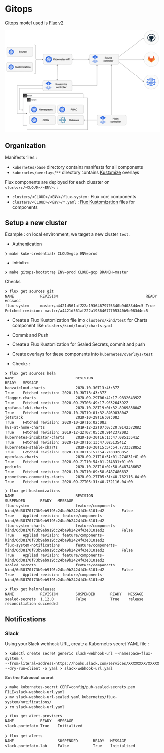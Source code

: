 # Gitops

[Gitops](https://www.weave.works/technologies/gitops/) model used is [Flux v2](https://toolkit.fluxcd.io/)

![overview](../img/gitops-toolkit.png)

## Organization

Manifests files :

* `kubernetes/base` directory contains manifests for all components
* `kubernetes/overlays/**` directory contains [Kustomize](https://kustomize.io/) overlays

Flux components are deployed for each clusster on `clusters/<CLOUD>/<ENV>/` :

* `clusters/<CLOUD>/<ENV>/flux-system` : Flux core components
* `clusters/<CLOUD>/<ENV>/*.yaml` : [Flux Kustomization](https://toolkit.fluxcd.io/components/kustomize/kustomization/) files for components

## Setup a new cluster

Example : on local environment, we target a new cluster `test`.

* Authentication

```shell
❯ make kube-credentials CLOUD=gcp ENV=prod
```

* Initialize

```shell
❯ make gitops-bootstrap ENV=prod CLOUD=gcp BRANCH=master
```

Checks

```shell
❯ flux get sources git
NAME         	REVISION                                       	READY	MESSAGE
flux-system  	master/a4421d561af222a19364679705340b9d083d4ec5	True 	Fetched revision: master/a4421d561af222a19364679705340b9d083d4ec5
```

* Create a Flux Kustomization file into `clusters/kind/test` for Charts component like `clusters/kind/local/charts.yaml`
* Commit and Push
* Create a Flux Kustomization for Sealed Secrets, commit and push
* Create overlays for these components into `kubernetes/overlays/test`

* Checks :

```shell
❯ flux get sources helm
NAME                            REVISION                                READY   MESSAGE
banzaicloud-charts              2020-10-30T13:43:37Z                    True    Fetched revision: 2020-10-30T13:43:37Z
flagger-charts                  2020-09-29T06:49:17.983264392Z          True    Fetched revision: 2020-09-29T06:49:17.983264392Z
grafana-loki-charts             2020-10-28T19:01:32.896983804Z          True    Fetched revision: 2020-10-28T19:01:32.896983804Z
jetstack                        2020-10-29T16:02:08Z                    True    Fetched revision: 2020-10-29T16:02:08Z
k8s-at-home-charts              2019-12-22T07:05:20.914237208Z          True    Fetched revision: 2019-12-22T07:05:20.914237208Z
kubernetes-incubator-charts     2020-10-30T16:13:47.08513541Z           True    Fetched revision: 2020-10-30T16:13:47.08513541Z
kubernetes-stable-charts        2020-10-30T15:57:54.773332885Z          True    Fetched revision: 2020-10-30T15:57:54.773332885Z
openfaas-charts                 2020-09-21T10:54:01.274831+01:00        True    Fetched revision: 2020-09-21T10:54:01.274831+01:00
podinfo                         2020-10-28T10:09:58.648748663Z          True    Fetched revision: 2020-10-28T10:09:58.648748663Z
prometheus-community-charts     2020-09-27T05:31:40.762116-04:00        True    Fetched revision: 2020-09-27T05:31:40.762116-04:00
```

```shell
❯ flux get kustomizations
NAME                            REVISION                                                                SUSPENDED       READY   MESSAGE
flux-system                     feature/components-kind/6d38170f73b9eb9195c24ba9b2424f43e3101ed2        False           True    Applied revision: feature/components-kind/6d38170f73b9eb9195c24ba9b2424f43e3101ed2
flux-system-charts              feature/components-kind/6d38170f73b9eb9195c24ba9b2424f43e3101ed2        False           True    Applied revision: feature/components-kind/6d38170f73b9eb9195c24ba9b2424f43e3101ed2
flux-system-notifications       feature/components-kind/6d38170f73b9eb9195c24ba9b2424f43e3101ed2        False           True    Applied revision: feature/components-kind/6d38170f73b9eb9195c24ba9b2424f43e3101ed2
sealed-secrets                  feature/components-kind/6d38170f73b9eb9195c24ba9b2424f43e3101ed2        False           True    Applied revision: feature/components-kind/6d38170f73b9eb9195c24ba9b2424f43e3101ed2
```

```shell
❯ flux get helmreleases
NAME            REVISION        SUSPENDED       READY   MESSAGE
sealed-secrets  1.12.0          False           True    release reconciliation succeeded
```

## Notifications

### Slack

Using your Slack webhook URL, create a Kubernetes secret YAML file :

```shell
❯ kubectl create secret generic slack-webhook-url --namespace=flux-system \
--from-literal=address=https://hooks.slack.com/services/XXXXXXXX/XXXXX --dry-run=client -o yaml > slack-webhook-url.yaml
```

Set the Kubeseal secret :

```shell
❯ make kubernetes-secret CERT=config/pub-sealed-secrets.pem FILE=slack-webhook-url.yaml
❯ mv slack-webhook-url-sealed.yaml kubernetes/flux-system/notifications/
❯ rm slack-webhook-url.yaml
```

```shell
❯ flux get alert-providers
NAME            READY   MESSAGE
slack-portefaix True    Initialized

❯ flux get alerts
NAME                    SUSPENDED       READY   MESSAGE
slack-portefaix-lab     False           True    Initialized
```

